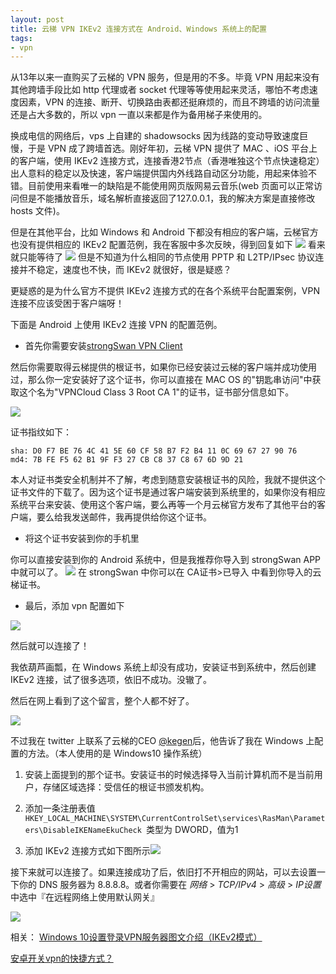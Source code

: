 ```yaml
---
layout: post
title: 云梯 VPN IKEv2 连接方式在 Android、Windows 系统上的配置 
tags:
- vpn
---
```


从13年以来一直购买了云梯的 VPN 服务，但是用的不多。毕竟 VPN 用起来没有其他跨墙手段比如 http 代理或者 socket 代理等等使用起来灵活，哪怕不考虑速度因素，VPN 的连接、断开、切换路由表都还挺麻烦的，而且不跨墙的访问流量还是占大多数的，所以 vpn 一直以来都是作为备用梯子来使用的。

换成电信的网络后，vps 上自建的 shadowsocks 因为线路的变动导致速度巨慢，于是 VPN 成了跨墙首选。刚好年初，云梯 VPN 提供了 MAC 、iOS 平台上的客户端，使用 IKEv2 连接方式，连接香港2节点（香港唯独这个节点快速稳定）出人意料的稳定以及快速，客户端提供国内外线路自动区分功能，用起来体验不错。目前使用来看唯一的缺陷是不能使用网页版网易云音乐(web 页面可以正常访问但是不能播放音乐，域名解析直接返回了127.0.0.1，我的解决方案是直接修改 hosts 文件)。

但是在其他平台，比如 Windows 和 Android 下都没有相应的客户端，云梯官方也没有提供相应的 IKEv2 配置范例，我在客服中多次反映，得到回复如下
![](http://ww2.sinaimg.cn/large/006tKfTcgy1ff1i84hk1nj30rg03iab9.jpg)
看来就只能等待了
![](http://ww4.sinaimg.cn/large/006tKfTcgy1ff1i9hfj32j30ix01pjry.jpg)
但是不知道为什么相同的节点使用 PPTP 和 L2TP/IPsec 协议连接并不稳定，速度也不快，而 IKEv2 就很好，很是疑惑？

更疑惑的是为什么官方不提供 IKEv2 连接方式的在各个系统平台配置案例，VPN 连接不应该受困于客户端呀！

下面是 Android 上使用 IKEv2 连接 VPN 的配置范例。

* 首先你需要安装[strongSwan VPN Client](https://play.google.com/store/apps/details?id=org.strongswan.android)

然后你需要取得云梯提供的根证书，如果你已经安装过云梯的客户端并成功使用过，那么你一定安装好了这个证书，你可以直接在 MAC OS 的"钥匙串访问"中获取这个名为"VPNCloud Class 3 Root CA 1"的证书，证书部分信息如下。

![](http://ww4.sinaimg.cn/large/006tKfTcgy1ff1ipn6m9hj30mm0ctdho.jpg)

证书指纹如下：
	
	sha: D0 F7 BE 76 4C 41 5E 60 CF 58 B7 F2 B4 11 0C 69 67 27 90 76
	md4: 7B FE F5 62 B1 9F F3 27 CB C8 37 C8 67 6D 9D 21

本人对证书类安全机制并不了解，考虑到随意安装根证书的风险，我就不提供这个证书文件的下载了。因为这个证书是通过客户端安装到系统里的，如果你没有相应系统平台来安装、使用这个客户端，要么再等一个月云梯官方发布了其他平台的客户端，要么给我发送邮件，我再提供给你这个证书。

* 将这个证书安装到你的手机里

你可以直接安装到你的 Android 系统中，但是我推荐你导入到 strongSwan APP 中就可以了。
![](http://ww4.sinaimg.cn/large/006tKfTcgy1ff1jp6wai8j30k00zkwh5.jpg)
在 strongSwan 中你可以在 CA证书>已导入 中看到你导入的云梯证书。
 
* 最后，添加 vpn 配置如下

![](http://ww4.sinaimg.cn/large/006tKfTcgy1ff1jrzjr45j30k01jaq61.jpg)

然后就可以连接了！

我依葫芦画瓢，在 Windows 系统上却没有成功，安装证书到系统中，然后创建 IKEv2 连接，试了很多选项，依旧不成功。没辙了。

然后在网上看到了这个留言，整个人都不好了。

![](http://ww3.sinaimg.cn/large/006tKfTcgy1ff2bfdouerj30f403kt98.jpg)

不过我在 twitter 上联系了云梯的CEO [@kegen](https://twitter.com/kgen)后，他告诉了我在 Windows 上配置的方法。（本人使用的是 Windows10 操作系统）

1. 安装上面提到的那个证书。安装证书的时候选择导入当前计算机而不是当前用户，存储区域选择：受信任的根证书颁发机构。

2. 添加一条注册表值`HKEY_LOCAL_MACHINE\SYSTEM\CurrentControlSet\services\RasMan\Parameters\DisableIKENameEkuCheck `类型为 DWORD，值为1

3.  添加 IKEv2 连接方式如下图所示![](http://ww4.sinaimg.cn/large/006tNc79gy1ff3tbpujf7j30bp0gvjro.jpg)

接下来就可以连接了。如果连接成功了后，依旧打不开相应的网站，可以去设置一下你的 DNS 服务器为 8.8.8.8。或者你需要在 *网络* > *TCP/IPv4* > *高级* > *IP设置* 中选中『在远程网络上使用默认网关』

![](http://ww1.sinaimg.cn/large/006tNc79gy1ff3tdprimkj311c0gwwfq.jpg)


相关：
[Windows 10设置登录VPN服务器图文介绍（IKEv2模式）](https://www.cvpncup.com/config/windows10-ikev2)

[安卓开关vpn的快捷方式？](https://www.zhihu.com/question/37393013/answer/161280766)

